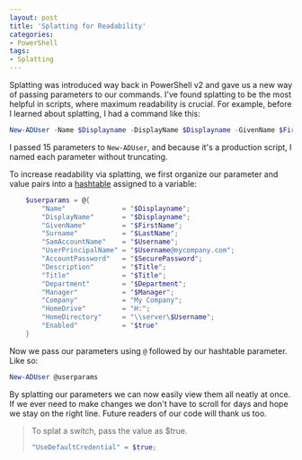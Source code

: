 ```yaml
---
layout: post
title: 'Splatting for Readability'
categories:
- PowerShell
tags:
- Splatting
---
```


Splatting was introduced way back in PowerShell v2 and gave us a new way of passing parameters to our commands. I've found splatting to be the most helpful in scripts, where maximum readability is crucial. For example, before I learned about splatting, I had a command like this:

~~~ powershell
New-ADUser -Name $Displayname -DisplayName $Displayname -GivenName $FirstName -Surname $LastName -SamAccountName $Username -UserPrincipalName "$Username@mycompany.com" -AccountPassword $SecurePassword -Description $Title -Title $Title -Department $Department -Manager $Manager -Company "My Company" -HomeDrive "H:" -HomeDirectory "\\server\$Username" -Enabled $true
~~~

I passed 15 parameters to `New-ADUser`, and because it's a production script, I named each parameter without truncating.

To increase readability via splatting, we first organize our parameter and value pairs into a [hashtable](https://technet.microsoft.com/en-us/library/ee692803.aspx?f=255&MSPPError=-2147217396) assigned to a variable:

~~~ powershell
    $userparams = @{
        "Name"              = "$Displayname";
        "DisplayName"       = "$Displayname";
        "GivenName"         = "$FirstName";
        "Surname"           = "$LastName";
        "SamAccountName"    = "$Username";
        "UserPrincipalName" = "$Username@mycompany.com";
        "AccountPassword"   = "$SecurePassword";
        "Description"       = "$Title";
        "Title"             = "$Title";
        "Department"        = "$Department";
        "Manager"           = "$Manager";
        "Company"           = "My Company";
        "HomeDrive"         = "H:";
        "HomeDirectory"     = "\\server\$Username";
        "Enabled"           = "$true"
    }
~~~

Now we pass our parameters using `@` followed by our hashtable parameter. Like so:

~~~ powershell
New-ADUser @userparams
~~~

By splatting our parameters we can now easily view them all neatly at once. If we ever need to make changes we don't have to scroll for days and hope we stay on the right line. Future readers of our code will thank us too.

> To splat a switch, pass the value as $true.
> ~~~ powershell
> "UseDefaultCredential" = $true;
> ~~~